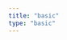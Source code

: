 ```yaml
---
title: "basic"
type: "basic"
---
```

<!--title은 폴더명으로 설정해야 연결됨-->
<!--type은 list page 변경용으로 사용할 수 있음->